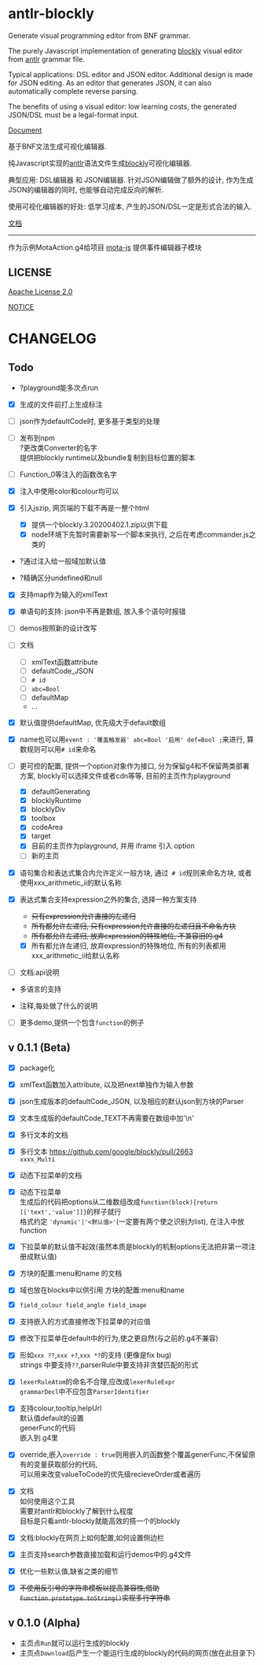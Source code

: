 # antlr-blockly

Generate visual programming editor from BNF grammar.

The purely Javascript implementation of generating [blockly](https://github.com/google/blockly) visual editor from [antlr](https://github.com/antlr/antlr4) grammar file.

Typical applications: DSL editor and JSON editor. Additional design is made for JSON editing. As an editor that generates JSON, it can also automatically complete reverse parsing.

The benefits of using a visual editor: low learning costs, the generated JSON/DSL must be a legal-format input.

[Document](https://zhaouv.github.io/antlr-blockly/docs/#/en/README)

基于BNF文法生成可视化编辑器.

纯Javascript实现的[antlr](https://github.com/antlr/antlr4)语法文件生成[blockly](https://github.com/google/blockly)可视化编辑器.  

典型应用: DSL编辑器 和 JSON编辑器. 针对JSON编辑做了额外的设计, 作为生成JSON的编辑器的同时, 也能够自动完成反向的解析.

使用可视化编辑器的好处: 低学习成本, 产生的JSON/DSL一定是形式合法的输入.

[文档](https://zhaouv.github.io/antlr-blockly/docs/#/README)  

---

<!-- 转化思路 [convert.md](./convert.md) -->

作为示例MotaAction.g4给项目 [mota-js](https://github.com/ckcz123/mota-js) 提供事件编辑器子模块

## LICENSE

[Apache License 2.0](./LICENSE)

[NOTICE](./NOTICE.md)

# CHANGELOG

## Todo

+ ?playground能多次点run

+ [x] 生成的文件前打上生成标注

+ [ ] json作为defaultCode时, 更多基于类型的处理

+ [ ] 发布到npm  
  ?更改类Converter的名字  
  提供把blockly runtime以及bundle复制到目标位置的脚本

+ [ ] Function_0等注入的函数改名字

+ [x] 注入中使用color和colour均可以

+ [x] 引入jszip, 网页端的下载不再是一整个html
  + [x] 提供一个blockly.3.20200402.1.zip以供下载
  + [x] node环境下先暂时需要新写一个脚本来执行, 之后在考虑commander.js之类的

+ ?通过注入给一般域加默认值

+ ?精确区分undefined和null

+ [x] 支持map作为输入的xmlText

+ [x] 单语句的支持: json中不再是数组, 放入多个语句时报错

+ [ ] demos按照新的设计改写

+ [ ] 文档
  + [ ] xmlText函数attribute
  + [ ] defaultCode_JSON
  + [ ] `# id`
  + [ ] `abc=Bool`
  + [ ] defaultMap
  + ...

+ [x] 默认值提供defaultMap, 优先级大于default数组

+ [x] name也可以用`event : '覆盖触发器' abc=Bool '启用' def=Bool ;`来进行, 算数规则可以用`# id`来命名

+ [ ] 更可控的配置, 提供一个option对象作为接口, 分为保留g4和不保留两类部署方案, blockly可以选择文件或者cdn等等, 目前的主页作为playground  
  + [x] defaultGenerating
  + [x] blocklyRuntime
  + [x] blocklyDiv
  + [x] toolbox
  + [x] codeArea
  + [x] target
  + [x] 目前的主页作为playground, 并用 iframe 引入 option
  + [ ] 新的主页

+ [x] 语句集合和表达式集合内允许定义一般方块, 通过` # id`规则来命名方块, 或者使用xxx_arithmetic_ii的默认名称

+ [x] 表达式集合支持expression之外的集合, 选择一种方案支持
  + ~~只有expression允许直接的左递归~~
  + ~~所有都允许左递归, 只有expression允许直接的左递归且不命名方块~~
  + ~~所有都允许左递归, 放弃expression的特殊地位, 不兼容旧的.g4~~
  + [x] 所有都允许左递归, 放弃expression的特殊地位, 所有的列表都用xxx_arithmetic_ii给默认名称

+ [ ] 文档:api说明

+ 多语言的支持

+ 注释,每处做了什么的说明

+ [ ] 更多demo,提供一个包含`function`的例子

## v 0.1.1 (Beta)

+ [x] package化

+ [x] xmlText函数加入attribute, 以及把next单独作为输入参数

+ [x] json生成版本的defaultCode_JSON, 以及相应的默认json到方块的Parser

+ [x] 文本生成版的defaultCode_TEXT不再需要在数组中加'\n'

+ [x] 多行文本的文档

+ [x] 多行文本 https://github.com/google/blockly/pull/2663  
  `xxxx_Multi`

+ [x] 动态下拉菜单的文档

+ [x] 动态下拉菜单  
  生成后的代码把options从二维数组改成`function(block){return [['text','value']]}`的样子就行  
  格式约定 `'dynamic'|'<默认值>'`(一定要有两个使之识别为list), 在注入中放function  

+ [x] 下拉菜单的默认值不起效(虽然本质是blockly的机制options无法把非第一项注册成默认值)

+ [x] 方块的配置:menu和name 的文档

+ [x] 域也放在blocks中以供引用 方块的配置:menu和name

+ [x] `field_colour field_angle field_image`

+ [x] 支持嵌入的方式直接修改下拉菜单的对应值

+ [x] 修改下拉菜单在default中的行为,使之更自然(与之前的.g4不兼容)

+ [x] 形如`xxx ??`,`xxx +?`,`xxx *?`的支持 (更像是fix bug)  
strings 中要支持`??`,parserRule中要支持非贪婪匹配的形式

+ [x] `lexerRuleAtom`的命名不合理,应改成`lexerRuleExpr`  
`grammarDecl`中不应包含`ParserIdentifier`

+ [x] 支持colour,tooltip,helpUrl  
  默认值default的设置  
  generFunc的代码  
  嵌入到.g4里

+ [x] override,嵌入`override : true`则用嵌入的函数整个覆盖generFunc,不保留原有的变量获取部分的代码,  
  可以用来改变valueToCode的优先级recieveOrder或者遍历   

+ [x] 文档  
  如何使用这个工具  
  需要对antlr和blockly了解到什么程度  
  目标是只看antlr-blockly就能高效的搭一个的blockly  

+ [x] 文档:blockly在网页上如何配置,如何设置侧边栏  

+ [x] 主页支持search参数直接加载和运行demos中的.g4文件

+ [x] 优化一些默认值,缺省之类的细节

+ [x] ~~不使用反引号的字符串模板以提高兼容性,借助`Function.prototype.toString()`实现多行字符串~~

## v 0.1.0 (Alpha)
+ 主页点`Run`就可以运行生成的blockly
+ 主页点`Download`后产生一个能运行生成的blockly的代码的网页(放在此目录下)